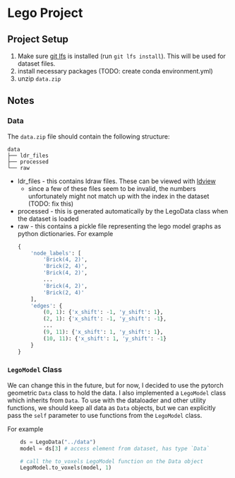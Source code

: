 # Lego Project

## Project Setup
1. Make sure [git lfs](https://git-lfs.com/) is installed (run `git lfs install`). This will be used for dataset files.
2. install necessary packages (TODO: create conda environment.yml)
3. unzip `data.zip`


## Notes

### Data
The `data.zip` file should contain the following structure:
```
data
├── ldr_files
├── processed
└── raw
```
- ldr_files - this contains ldraw files. These can be viewed with [ldview](https://tcobbs.github.io/ldview/)
    - since a few of these files seem to be invalid, the numbers unfortunately might not match up with the index in the dataset (TODO: fix this)
- processed - this is generated automatically by the LegoData class when the dataset is loaded
- raw - this contains a pickle file representing the lego model graphs as python dictionaries. For example
    ```python
    {
        'node_labels': [
            'Brick(4, 2)',
            'Brick(2, 4)',
            'Brick(4, 2)',
            ...
            'Brick(4, 2)',
            'Brick(2, 4)'
        ],
        'edges': {
            (0, 1): {'x_shift': -1, 'y_shift': 1},
            (2, 1): {'x_shift': -1, 'y_shift': -1},
            ...
            (9, 11): {'x_shift': 1, 'y_shift': 1},
            (10, 11): {'x_shift': 1, 'y_shift': -1}
        }
    }
    ```

### `LegoModel` Class
We can change this in the future, but for now, I decided to use the pytorch geometric `Data` class to hold the data. 
I also implemented a `LegoModel` class which inherits from `Data`. To use with the dataloader and other utility functions, we should keep all data as `Data` objects, but we can explicitly pass the `self` parameter to use functions from the `LegoModel` class.

For example
```python
    ds = LegoData("../data")
    model = ds[3] # access element from dataset, has type `Data`

    # call the to_voxels LegoModel function on the Data object
    LegoModel.to_voxels(model, 1)
```